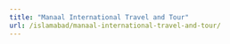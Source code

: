```yaml
---
title: "Manaal International Travel and Tour"
url: /islamabad/manaal-international-travel-and-tour/
---
```

